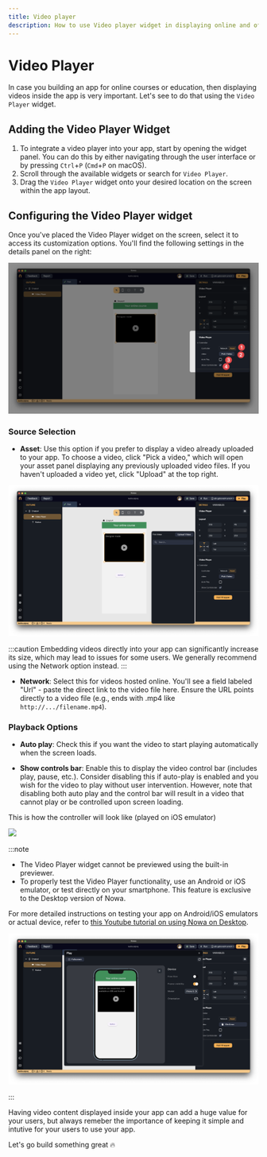```yaml
---
title: Video player
description: How to use Video player widget in displaying online and offline videos
---
```


# Video Player 

In case you building an app for online courses or education, then displaying videos inside the app is very important. Let's see to do that using the `Video Player` widget.

## Adding the Video Player Widget

1. To integrate a video player into your app, start by opening the widget panel. You can do this by either navigating through the user interface or by pressing `Ctrl`+`P` (`Cmd`+`P` on macOS).
2. Scroll through the available widgets or search for `Video Player`.
3. Drag the `Video Player` widget onto your desired location on the screen within the app layout.

## Configuring the Video Player widget

Once you've placed the Video Player widget on the screen, select it to access its customization options. You'll find the following settings in the details panel on the right:

![](./img/videoplayer_overview.png)


### Source Selection


- **Asset**: Use this option if you prefer to display a video already uploaded to your app. To choose a video, click "Pick a video," which will open your asset panel displaying any previously uploaded video files. If you haven't uploaded a video yet, click "Upload" at the top right. 

![](./img/upload_video@2x.png)


:::caution
Embedding videos directly into your app can significantly increase its size, which may lead to issues for some users. We generally recommend using the Network option instead.
:::

- **Network**: Select this for videos hosted online. You'll see a field labeled "Url" - paste the direct link to the video file here. Ensure the URL points directly to a video file (e.g., ends with .mp4 like `http://.../filename.mp4`).

### Playback Options

- **Auto play**: Check this if you want the video to start playing automatically when the screen loads.

- **Show controls bar**: Enable this to display the video control bar (includes play, pause, etc.). Consider disabling this if auto-play is enabled and you wish for the video to play without user intervention. However, note that disabling both auto play and the control bar will result in a video that cannot play or be controlled upon screen loading.

This is how the controller will look like (played on iOS emulator)

![](./img/videoplayer_showcontroller.gif)


:::note

- The Video Player widget cannot be previewed using the built-in previewer.
- To properly test the Video Player functionality, use an Android or iOS emulator, or test directly on your smartphone. This feature is exclusive to the Desktop version of Nowa.


For more detailed instructions on testing your app on Android/iOS emulators or actual device, refer to [this Youtube tutorial on using Nowa on Desktop](https://www.youtube.com/watch?v=Iounj9Z_Q1Y&t=9s&pp=ygUMbm93YSBkZXNrdG9w).

![](./img/videoplayer_play.png)

:::


Having video content displayed inside your app can add a huge value for your users, but always remeber the importance of keeping it simple and intutive for your users to use your app. 

Let's go build something great 🔥 
